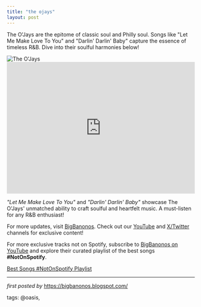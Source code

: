 ```yaml
---
title: "the ojays"
layout: post
---
```

<p >The O'Jays are the epitome of classic soul and Philly soul. Songs like "Let Me Make Love To You" and "Darlin' Darlin' Baby" capture the essence of timeless R&B. Dive into their soulful harmonies below!</p> <div > <img src="https://i.scdn.co/image/ab67616d0000b2737bc09ea8d6c7db1993dfb77d" alt="The O'Jays" />
</div> <div > <iframe src="https://open.spotify.com/embed/playlist/4gsysVRv541pV8mzuIqeQ1?utm_source=generator" width="100%" height="352" frameborder="0" allowfullscreen="" allow="autoplay; clipboard-write; encrypted-media; fullscreen; picture-in-picture" loading="lazy"></iframe>
</div> <div > <p><em>"Let Me Make Love To You"</em> and <em>"Darlin' Darlin' Baby"</em> showcase The O'Jays' unmatched ability to craft soulful and heartfelt music. A must-listen for any R&B enthusiast!</p>
</div> <div > <p>For more updates, visit <a href="https://bigbanonos.blogspot.com/" target="_blank">BigBanonos</a>. Check out our <a href="https://www.youtube.com/@BigBanonos" target="_blank">YouTube</a> and <a href="https://x.com/bigbanonos" target="_blank">X/Twitter</a> channels for exclusive content!</p>


<!--Subscribe and Playlist Links-->
<div>
    <p>For more exclusive tracks not on Spotify, subscribe to <a href="https://www.youtube.com/@BigBanonos" target="_blank">BigBanonos on YouTube</a> and explore their curated playlist of the best songs <strong>#NotOnSpotify</strong>.</p>
    <p><a href="https://www.youtube.com/playlist?list=PLtuNtuTatqI0kFahUCbtbfenC_ET5O_tr" target="_blank">Best Songs #NotOnSpotify Playlist<br /></a></p></div>

<hr />

<p><em>first posted by</em> <a href="https://bigbanonos.blogspot.com/" rel="noopener" target="_new">https://bigbanonos.blogspot.com/</a></p>

<p>tags: @oasis,</p>
